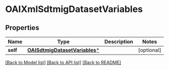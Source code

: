 # OAIXmlSdtmigDatasetVariables

## Properties
Name | Type | Description | Notes
------------ | ------------- | ------------- | -------------
**self** | [**OAISdtmigDatasetVariables***](OAISdtmigDatasetVariables.md) |  | [optional] 

[[Back to Model list]](../README.md#documentation-for-models) [[Back to API list]](../README.md#documentation-for-api-endpoints) [[Back to README]](../README.md)


